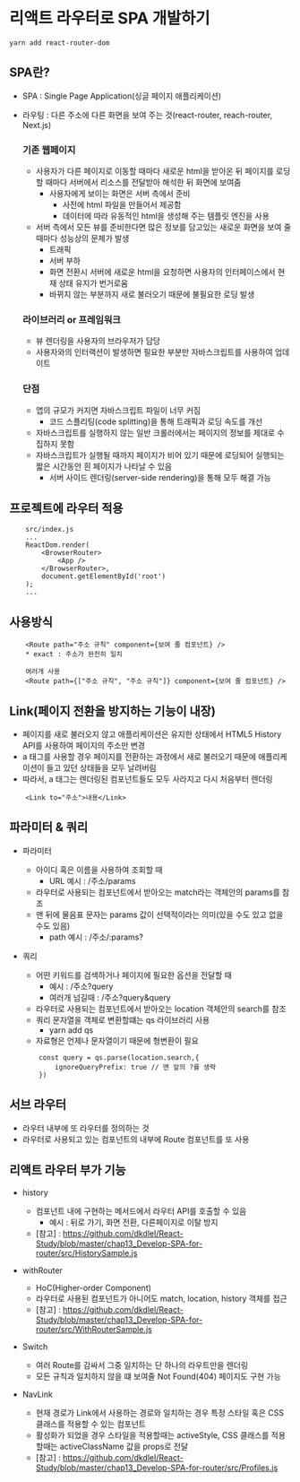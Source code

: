 # 리액트 라우터로 SPA 개발하기
```
yarn add react-router-dom
```

## SPA란?
* SPA : Single Page Application(싱글 페이지 애플리케이션)
* 라우팅 : 다른 주소에 다른 화면을 보여 주는 것(react-router, reach-router, Next.js)

    ### 기존 웹페이지
    * 사용자가 다른 페이지로 이동할 때마다 새로운 html을 받아온 뒤 페이지를 로딩할 때마다 서버에서 리소스를 전달받아 해석한 뒤 화면에 보여줌
        - 사용자에게 보이는 화면은 서버 측에서 준비
            + 사전에 html 파일을 만들어서 제공함
            + 데이터에 따라 유동적인 html을 생성해 주는 템플릿 엔진을 사용
    * 서버 측에서 모든 뷰를 준비한다면 많은 정보를 담고있는 새로운 화면을 보여 줄때마다 성능상의 문제가 발생
        - 트래픽
        - 서버 부하
        - 화면 전환시 서버에 새로운 html을 요청하면 사용자의 인터페이스에서 현재 상태 유지가 번거로움
        - 바뀌지 않는 부분까지 새로 불러오기 때문에 불필요한 로딩 발생

    ### 라이브러리 or 프레임워크
    * 뷰 렌더링을 사용자의 브라우저가 담당
    * 사용자와의 인터랙션이 발생하면 필요한 부분만 자바스크립트를 사용하여 업데이트

    ### 단점
    * 앱의 규모가 커지면 자바스크립트 파일이 너무 커짐
        - 코드 스플리팅(code splitting)을 통해 트래픽과 로딩 속도를 개선
    * 자바스크립트를 실행하지 않는 일반 크롤러에서는 페이지의 정보를 제대로 수집하지 못함
    * 자바스크립트가 실행될 때까지 페이지가 비어 있기 때문에 로딩되어 실행되는 짧은 시간동안 흰 페이지가 나타날 수 있음
        - 서버 사이드 렌더링(server-side rendering)을 통해 모두 해결 가능

## 프로젝트에 라우터 적용
```
    src/index.js
    ...
    ReactDom.render(
        <BrowserRouter>
            <App />
        </BrowserRouter>,
        document.getElementById('root')
    );
    ...
```

## 사용방식
```
    <Route path="주소 규칙" component={보여 줄 컴포넌트} />
    * exact : 주소가 완전히 일치

    여러개 사용
    <Route path={["주소 규칙", "주소 규칙"]} component={보여 줄 컴포넌트} />
```

## Link(페이지 전환을 방지하는 기능이 내장)
* 페이지를 새로 불러오지 않고 애플리케이션은 유지한 상태에서 HTML5 History API를 사용하여 페이지의 주소만 변경
* a 태그를 사용할 경우 페이지를 전환하는 과정에서 새로 불러오기 때문에 애플리케이션이 들고 있던 상태들을 모두 날려버림
* 따라서, a 태그는 렌더링된 컴포넌트들도 모두 사라지고 다시 처음부터 렌더링
```
    <Link to="주소">내용</Link>
```

## 파라미터 & 쿼리
* 파라미터 
    - 아이디 혹은 이름을 사용하여 조회할 때
        + URL 예시 : /주소/params
    - 라우터로 사용되는 컴포넌트에서 받아오는 match라는 객체안의 params를 참조
    - 맨 뒤에 물음표 문자는 params 값이 선택적이라는 의미(있을 수도 있고 없을 수도 있음)
        + path 예시 : /주소/:params?

* 쿼리 
    - 어떤 키워드를 검색하거나 페이지에 필요한 옵션을 전달할 때
        + 예시 : /주소?query
        + 여러개 넘길때 : /주소?query&query
    - 라우터로 사용되는 컴포넌트에서 받아오는 location 객체안의 search를 참조
    - 쿼리 문자열을 객체로 변환할떄는 qs 라이브러리 사용
        + yarn add qs
    - 자료형은 언제나 문자열이기 때문에 형변환이 필요
    ```
        const query = qs.parse(location.search,{
            ignoreQueryPrefix: true // 맨 앞의 ?를 생략
        })
    ```

## 서브 라우터
* 라우터 내부에 또 라우터를 정의하는 것
* 라우터로 사용되고 있는 컴포넌트의 내부에 Route 컴포넌트를 또 사용

## 리액트 라우터 부가 기능
* history
    - 컴포넌트 내에 구현하는 메서드에서 라우터 API를 호출할 수 있음
        + 예시 : 뒤로 가기, 화면 전환, 다른페이지로 이탈 방지
    - [참고] : https://github.com/dkdlel/React-Study/blob/master/chap13_Develop-SPA-for-router/src/HistorySample.js

* withRouter
    - HoC(Higher-order Component)
    - 라우터로 사용된 컴포넌트가 아니어도 match, location, history 객체를 접근
    - [참고] : https://github.com/dkdlel/React-Study/blob/master/chap13_Develop-SPA-for-router/src/WithRouterSample.js
    
* Switch
    - 여러 Route를 감싸서 그중 일치하는 단 하나의 라우트만을 렌더링
    - 모든 규칙과 일치하지 않을 떄 보여줄 Not Found(404) 페이지도 구현 가능

* NavLink
    - 현재 경로가 Link에서 사용하는 경로와 일치하는 경우 특정 스타일 혹은 CSS 클래스를 적용할 수 있는 컴포넌트
    - 활성화가 되었을 경우 스타일을 적용할때는 activeStyle, CSS 클래스를 적용할때는 activeClassName 값을 props로 전달
    - [참고] : https://github.com/dkdlel/React-Study/blob/master/chap13_Develop-SPA-for-router/src/Profiles.js